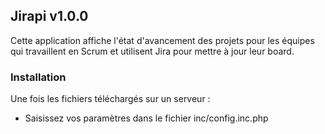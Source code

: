 ## Jirapi v1.0.0

Cette application affiche l'état d'avancement des projets pour les équipes qui travaillent en Scrum et utilisent Jira pour mettre à jour leur board.

### Installation

Une fois les fichiers téléchargés sur un serveur :
- Saisissez vos paramètres dans le fichier inc/config.inc.php
